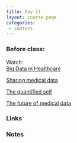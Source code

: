 ```yaml
---
title: Day 11
layout: course_page
categories:
 - content
---
```


### Before class:

Watch:  
[Big Data in Healthcare](https://www.ted.com/talks/joel_selanikio_the_surprising_seeds_of_a_big_data_revolution_in_healthcare)

[Sharing medical data](https://www.ted.com/talks/john_wilbanks_let_s_pool_our_medical_data)

[The quantified self](https://www.ted.com/talks/gary_wolf_the_quantified_self)

[The future of medical data](https://www.ted.com/talks/eric_topol_the_wireless_future_of_medicine)

### Links


### Notes
